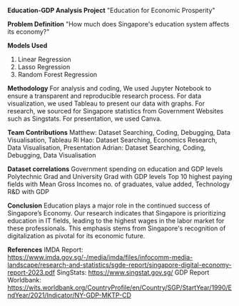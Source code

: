 **Education-GDP Analysis Project** 
"Education for Economic Prosperity"

**Problem Definition**
"How much does Singapore's education system affects its economy?"

**Models Used**
1. Linear Regression 
2. Lasso Regression 
3. Random Forest Regression

**Methodology**
For analysis and coding, We used Jupyter Notebook to ensure a transparent and reproducible research process.
For data visualization, we used Tableau to present our data with graphs.
For research, we sourced for Singapore statistics from Government Websites such as Singstats.
For presentation, we used Canva.

**Team Contributions**
Matthew: Dataset Searching, Coding, Debugging, Data Visualisation, Tableau
Ri Hao: Dataset Searching, Economics Research, Data Visualisation, Presentation
Adrian: Dataset Searching, Coding, Debugging, Data Visualisation

**Dataset correlations**
Government spending on education and GDP levels
Polytechnic Grad and University Grad with GDP levels
Top 10 highest paying fields with Mean Gross Incomes
no. of graduates, value added, Technology R&D with GDP

**Conclusion**
Education plays a major role in the continued success of Singapore’s Economy.
Our research indicates that Singapore is prioritizing education in IT fields, leading to the highest wages in the labor market for these professionals. 
This emphasis stems from Singapore's recognition of digitalization as pivotal for its economic future. 

**References**
IMDA Report: https://www.imda.gov.sg/-/media/imda/files/infocomm-media-landscape/research-and-statistics/sgde-report/singapore-digital-economy-report-2023.pdf
SingStats: https://www.singstat.gov.sg/
GDP Report Worldbank: https://wits.worldbank.org/CountryProfile/en/Country/SGP/StartYear/1990/EndYear/2021/Indicator/NY-GDP-MKTP-CD

